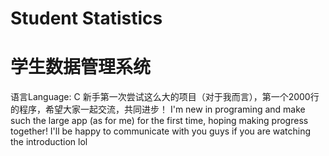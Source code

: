 # Student Statistics
# 学生数据管理系统
语言Language: C
新手第一次尝试这么大的项目（对于我而言），第一个2000行的程序，希望大家一起交流，共同进步！
I'm new in programing and make such the large app (as for me) for the first time, hoping making progress together! I'll be happy to communicate with you guys if you are watching the introduction lol
